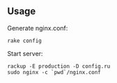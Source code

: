 ## Usage

Generate nginx.conf:

    rake config

Start server:

    rackup -E production -D config.ru
    sudo nginx -c `pwd`/nginx.conf
